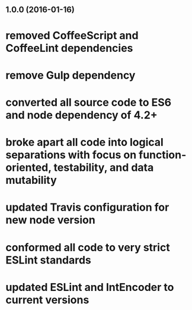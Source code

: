 ## 1.0.0 (2016-01-16)

# removed CoffeeScript and CoffeeLint dependencies
# remove Gulp dependency
# converted all source code to ES6 and node dependency of 4.2+
# broke apart all code into logical separations with focus on function-oriented, testability, and data mutability
# updated Travis configuration for new node version
# conformed all code to very strict ESLint standards
# updated ESLint and IntEncoder to current versions
